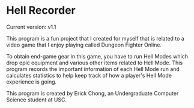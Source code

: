 # Hell Recorder
Current version: v1.1

This program is a fun project that I created for myself that is related to a video game that I enjoy playing called Dungeon Fighter Online.

To obtain end-game gear in this game, you have to run Hell Modes which drop epic equipment and various other items related to Hell Mode.
This program records the important information of each Hell Mode run and calculates statistics to help keep track of how a player's Hell Mode experience is going.

This program is created by Erick Chong, an Undergraduate Computer Science student at USC.
